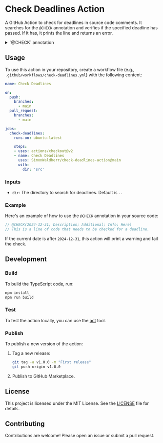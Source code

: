 # Check Deadlines Action

A GitHub Action to check for deadlines in source code comments. It searches for the `@CHECK` annotation and verifies if the specified deadline has passed. If it has, it prints the line and returns an error.

<details>
  <summary>`@CHECK` annotation</summary>
  ```
  @CHECK(2024-12-31; Description; Additional; Info; Here)
  ```
  
  1. **Date (YYYY-MM-DD)**: The first component is the deadline date in the `YYYY-MM-DD` format. This is the date by which the task or reminder should be completed. The action checks this date against the current date to determine if the deadline has passed.
  
  2. **Description**: A brief description of the task or reminder. This helps to quickly identify the purpose of the annotation.
  
  3. **AdditionalInfo1, AdditionalInfo2, AdditionalInfo3**: These are optional fields for additional information related to the task or reminder. You can use these fields to provide extra context, such as responsible persons, priority, or any other relevant details.

</details>

## Usage

To use this action in your repository, create a workflow file (e.g., `.github/workflows/check-deadlines.yml`) with the following content:

```yaml
name: Check Deadlines

on:
  push:
    branches:
      - main
  pull_request:
    branches:
      - main

jobs:
  check-deadlines:
    runs-on: ubuntu-latest

    steps:
    - uses: actions/checkout@v2
    - name: Check Deadlines
      uses: SimonWaldherr/check-deadlines-action@main
      with:
        dir: 'src'
```

### Inputs

- `dir`: The directory to search for deadlines. Default is `.`.

### Example

Here's an example of how to use the `@CHECK` annotation in your source code:

```javascript
// @CHECK(2024-12-31; Description; Additional; Info; Here)
// This is a line of code that needs to be checked for a deadline.
```

If the current date is after `2024-12-31`, this action will print a warning and fail the check.

## Development

### Build

To build the TypeScript code, run:

```sh
npm install
npm run build
```

### Test

To test the action locally, you can use the [act](https://github.com/nektos/act) tool.

### Publish

To publish a new version of the action:

1. Tag a new release:

    ```sh
    git tag -a v1.0.0 -m "First release"
    git push origin v1.0.0
    ```

2. Publish to GitHub Marketplace.

## License

This project is licensed under the MIT License. See the [LICENSE](LICENSE) file for details.

## Contributing

Contributions are welcome! Please open an issue or submit a pull request.
